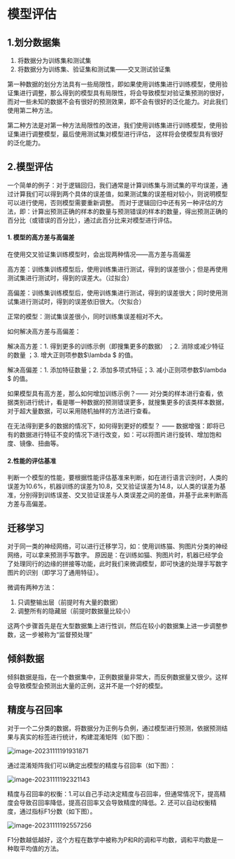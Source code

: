 # **模型评估**

## 1.划分数据集

1. 将数据分为训练集和测试集
2. 将数据分为训练集、验证集和测试集——交叉测试验证集

第一种数据的划分方法具有一些局限性，即如果使用训练集进行训练模型，使用验证集进行调整，那么得到的模型具有局限性，将会导致模型对验证集预测的很好，而对一些未知的数据不会有很好的预测效果，即不会有很好的泛化能力。对此我们使用第二种方法。

第二种方法是对第一种方法局限性的改进，我们使用训练集进行训练模型，使用验证集进行调整模型，最后使用测试集对模型进行评估，
这样将会使模型具有很好的泛化能力。

## 2.模型评估

一个简单的例子：对于逻辑回归，我们通常是计算训练集与测试集的平均误差，通过计算我们可以得到两个具体的误差值，如果测试集的误差相对较小，则说明模型可以进行使用，否则模型需要重新调整。
而对于逻辑回归中还有另一种评估的方法，即：计算出预测正确的样本的数量与预测错误的样本的数量，得出预测正确的百分比（或错误的百分比），通过此百分比来对模型进行评估。

#### 1. 模型的高方差与高偏差

在使用交叉验证集训练模型时，会出现两种情况——高方差与高偏差

高方差：训练集训练模型后，使用训练集进行测试，得到的误差很小；但是再使用测试集进行测试时，得到的误差大。（过拟合）

高偏差：训练集训练模型后，使用训练集进行测试，得到的误差很大；同时使用测试集进行测试时，得到的误差依旧很大。（欠拟合）

正常的模型：测试集误差很小，同时训练集误差相对不大。

如何解决高方差与高偏差：

解决高方差：1. 得到更多的训练示例（即搜集更多的数据） ；2. 消除或减少特征的数量 ；3. 增大正则项参数$\lambda $ 的值。

解决高偏差：1. 添加特征数量；2. 添加多项式特征；3. 减小正则项参数$\lambda $ 的值。

如果模型具有高方差，那么如何增加训练示例？—— 对分类的样本进行查看，依据类别进行统计，看是哪一种数据的预测错误更多，就搜集更多的该类样本数据，对于超大量数据，可以采用随机抽样的方法进行查看。

在无法得到更多的数据的情况下，如何得到更好的模型？ —— 数据增强：即将已有的数据进行特征不变的情况下进行改变，如：可以将图片进行旋转、增加饱和度、镜像、扭曲等。

#### 2.性能的评估基准

判断一个模型的性能，要根据性能评估基准来判断，如在进行语言识别时，人类的误差为10.6%，机器训练的误差为10.8，交叉验证误差为14.8，以人类的误差为基准，分别得到训练误差、交叉验证误差与人类误差之间的差值，并基于此来判断高方差与高偏差。

## 迁移学习

对于同一类的神经网络，可以进行迁移学习，如：使用训练猫、狗图片分类的神经网络，可以拿来预测手写数字。
原因是：在训练如猫、狗图片时，机器已经学会了处理同行的边缘的拼接等功能，此时我们来微调模型，即可快速的处理手写数字图片的识别（即学习了通用特征）。

微调有两种方法：

1. 只调整输出层（前提时有大量的数据）
2. 调整所有的隐藏层（前提时数据量比较小）

这两个步骤首先是在大型数据集上进行性训，然后在较小的数据集上进一步调整参数，这一步被称为“监督预处理”

## 倾斜数据

倾斜数据是指，在一个数据集中，正例数据量非常大，而反例数据量又很少。这样会导致模型会预测出大量的正例，这并不是一个好的模型。

## 精度与召回率

对于一个二分类的数据，将数据分为正例与负例，通过模型进行预测，依据预测结果与真实的标签进行统计，构建混淆矩阵（如下图）：

![image-20231111191931871](C:\Users\CooKu\AppData\Roaming\Typora\typora-user-images\image-20231111191931871.png)

通过混淆矩阵我们可以确定出模型的精度与召回率（如下图）：

![image-20231111192321143](C:\Users\CooKu\AppData\Roaming\Typora\typora-user-images\image-20231111192321143.png)

精度与召回率的权衡：1.可以自己手动决定精度与召回率，但通常情况下，提高精度会导致召回率降低，提高召回率又会导致精度的降低。2. 还可以自动权衡精度，通过指标F1分数（如下图）。

![image-20231111192557256](C:\Users\CooKu\AppData\Roaming\Typora\typora-user-images\image-20231111192557256.png)

F1分数越低越好，这个方程在数学中被称为P和R的调和平均数，调和平均数是一种取平均值的方法。

